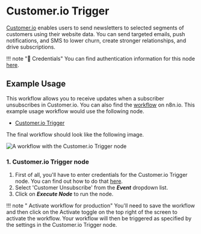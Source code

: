 # Customer.io Trigger

[Customer.io](https://customer.io/) enables users to send newsletters to selected segments of customers using their website data. You can send targeted emails, push notifications, and SMS to lower churn, create stronger relationships, and drive subscriptions.

!!! note "🔑 Credentials"
    You can find authentication information for this node [here](/integrations/credentials/customerIo/).


## Example Usage

This workflow allows you to receive updates when a subscriber unsubscribes in Customer.io. You can also find the [workflow](https://n8n.io/workflows/645) on n8n.io. This example usage workflow would use the following node.
- [Customer.io Trigger]()

The final workflow should look like the following image.

![A workflow with the Customer.io Trigger node](/_images/integrations/trigger-nodes/customeriotrigger/workflow.png)

### 1. Customer.io Trigger node

1. First of all, you'll have to enter credentials for the Customer.io Trigger node. You can find out how to do that [here](/integrations/credentials/customerIo/).
2. Select 'Customer Unsubscribe' from the ***Event*** dropdown list.
3. Click on ***Execute Node*** to run the node.

!!! note " Activate workflow for production"
    You'll need to save the workflow and then click on the Activate toggle on the top right of the screen to activate the workflow. Your workflow will then be triggered as specified by the settings in the Customer.io Trigger node.
